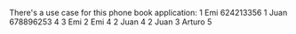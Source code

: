 There's a use case for this phone book application:
1
Emi
624213356
1
Juan
678896253
4
3
Emi
2
Emi
4
2
Juan
4
2
Juan
3
Arturo
5
